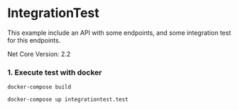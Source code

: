 # IntegrationTest

This example include an API with some endpoints, and some integration test for this endpoints.

Net Core Version: 2.2

### 1. Execute test with docker

```
docker-compose build
```
```
docker-compose up integrationtest.test
```
